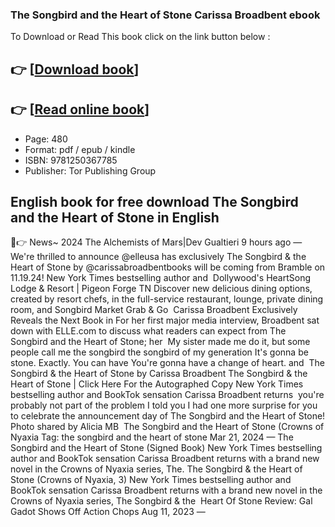 ### The Songbird and the Heart of Stone Carissa Broadbent ebook

To Download or Read This book click on the link button below :

## 👉  [**[Download book](http://filesbooks.info/download.php?group=book&from=github.com&id=706389&lnk=1081 "Download book")**]

## 👉  [**[Read online book](http://filesbooks.info/download.php?group=book&from=github.com&id=706389&lnk=1081 "Read online book")**]


* Page: 480
* Format: pdf / epub / kindle
* ISBN: 9781250367785
* Publisher: Tor Publishing Group



## English book for free download The Songbird and the Heart of Stone in English



 💢👉 News~ 2024 The Alchemists of Mars|Dev Gualtieri 9 hours ago —
 We&#039;re thrilled to announce @elleusa has exclusively The Songbird &amp; the Heart of Stone by @carissabroadbentbooks will be coming from Bramble on 11.19.24! New York Times bestselling author and 
 Dollywood&#039;s HeartSong Lodge &amp; Resort | Pigeon Forge TN Discover new delicious dining options, created by resort chefs, in the full-service restaurant, lounge, private dining room, and Songbird Market Grab &amp; Go 
 Carissa Broadbent Exclusively Reveals the Next Book in For her first major media interview, Broadbent sat down with ELLE.com to discuss what readers can expect from The Songbird and the Heart of Stone; her 
 My sister made me do it, but some people call me the songbird the songbird of my generation It&#039;s gonna be stone. Exactly. You can have You&#039;re gonna have a change of heart. and 
 The Songbird &amp; the Heart of Stone by Carissa Broadbent The Songbird &amp; the Heart of Stone | Click Here For the Autographed Copy New York Times bestselling author and BookTok sensation Carissa Broadbent returns 
 you&#039;re probably not part of the problem I told you I had one more surprise for you to celebrate the announcement day of The Songbird and the Heart of Stone! Photo shared by Alicia MB 
 The Songbird and the Heart of Stone (Crowns of Nyaxia 
 Tag: the songbird and the heart of stone Mar 21, 2024 —
 The Songbird and the Heart of Stone (Signed Book) New York Times bestselling author and BookTok sensation Carissa Broadbent returns with a brand new novel in the Crowns of Nyaxia series, The.
 The Songbird &amp; the Heart of Stone (Crowns of Nyaxia, 3) New York Times bestselling author and BookTok sensation Carissa Broadbent returns with a brand new novel in the Crowns of Nyaxia series, The Songbird &amp; the 
 Heart Of Stone Review: Gal Gadot Shows Off Action Chops Aug 11, 2023 —





